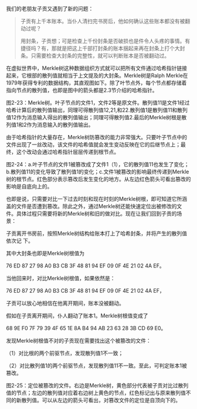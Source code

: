 我们的老朋友子贡又遇到了新的问题：

> 子贡有上千本账本。当仆人清扫完书房后，他如何确认这些账本都没有被翻动过呢？
>
> 用封条，子贡想；可是检查上千份封条是否破损也是件令人头疼的事情。有捷径吗？有，那就是把这上千部打封条的账本捆起来再在封条上打个大封条。只需要检查大封条的完整性，就可以判断账本是否被翻动过。

在虚拟世界中，Merkle树这种数据组织方式就可以把所有文件通过哈希指针链接起来，它根部的散列值就相当于上文提及的大封条。Merkle树是Ralph Merkle在1979年获得专利的数据结构，其直观图如下。除了叶节点外，每个节点都存储着指向节点的散列值，也即是图中的箭头都是2.3节介绍的哈希指针。

图2-23：Merkle树。叶子节点的文件1，文件2等是原文件。散列值11是文件1经过哈希计算后的散列值输出，同理可得散列值12,21,和22.散列值1是散列值11和散列值12作为消息输入得出的散列值输出；同理可得散列值2.最后的Merkle树根是散列值1和2作为消息输入的散列值输出。

由于哈希指针的大量存在，Merkle树防篡改的能力非常强大。只要叶子节点中的文件出现了一丝改动，该文件的哈希值就会发生变动反映在它的后继节点上；最终，这个改动会通过哈希指针层层传递到根节点。

图2-24：a.叶子节点的文件1被篡改成了文件1（1），它的散列值11也发生了变化；b.散列值11的变化导致了散列值1的变化；c.文件1被篡改的影响最终传递到Merkle树的根节点。红色部分表示篡改后发生变化的地方。从左边红色箭头可看出篡改的影响是自底向上的。

也即是说，只需要对比一下过去时刻和现在时刻的Merkle树根，即可知道它所涵盖的文件是否遭到篡改。除此之外，通过Merkle树还能快速定位出被修改的文件。具体过程只需要将新的Merkle树和旧的做对比。现在让我们回到子贡的场景：

子贡离开书房前，按照Merkle树结构给账本打上了哈希封条，并将产生的散列值依次记        下。

其中大封条也即是Merkle树根值为

76 ED 87 27 98 A0 B3 CB 3F 48 81 94 EF 09 0F 4E 21 02 4A EF。

当他回来时，对比Merkle树根值，如果依然是：

76 ED 87 27 98 A0 B3 CB 3F 48 81 94 EF 09 0F 4E 21 02 4A EF，

子贡可以放心地相信在他离开期间，账本没被翻动。

假如在子贡离开期间，仆人翻动了账本1。Merkle树根值变成了

68 9E F0 7F 79 39 4F 65 1E 8A B4 94 AB 23 63 28 3B CD 69 E0。

发现Merkle树根值不对的子贡现在需要找出这个被篡改的文件：

（1）对比根的两个前驱节点，发现散列值1不一致；

（2）对比散列值1的两个前驱节点，发现散列值11不一致。至此，可判定账本1被篡改。

图2-25：定位被篡改的文件。右边是Merkle树，黄色部分代表被子贡对比过散列值的节点；左边的散列值对应着右边树上黄色的节点，红色标记出与原来散列值不同的新散列值。可以从左边的箭头可看出，对篡改文件的定位是自顶向下的。

